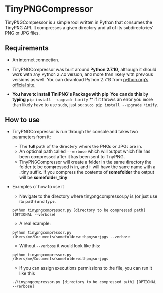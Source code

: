 # TinyPNGCompressor

TinyPNGCompressor is a simple tool written in Python that consumes the TinyPNG API. It compresses a given directory and all of its subdirectories' PNG or JPG files.

## Requirements

- An internet connection.

- TinyPNGCompressor was built around **Python 2.7.10**, although it should work with any Python 2.7.x version, and more than likely with previous versions as well. You can download Python 2.7.13 from [python.org's official site.](https://www.python.org/downloads/release/python-2713/)

- **You have to install TiniPNG's Package with pip. You can do this by typing** `pip install --upgrade tinify` ** if it throws an error you more than likely have to use `sudo`, just so: `sudo pip install --upgrade tinify`.

## How to use

- TinyPNGCompressor is run through the console and takes two parameters from it:
    - The **full** path of the directory where the PNGs or JPGs are in.
    - An optional path called `--verbose` which will output which file has been compressed after it has been sent to TinyPNG.
    - TinyPNGCompressor will create a folder in the same directory the folder to be compressed is in, and it will have the same name with a _tiny suffix. If you compress the contents of **somefolder** the output will be **somefolder_tiny**

- Examples of how to use it
    - Navigate to the directory where tinypngcompressor.py is (or just use its path) and type:
    
    `python tinypngcompressor.py [directory to be compressed path] [OPTIONAL --verbose]`
    - A real example: 
    
    `python tinypngcompressor.py /Users/me/Documents/somefolderwithpngsorjpgs --verbose`
    - Without `--verbose` it would look like this: 
    
    `python tinypngcompressor.py /Users/me/Documents/somefolderwithpngsorjpgs`
    - If you can assign executions permissions to the file, you can run it like this
    
    `./tinypngcompressor.py [directory to be compressed path] [OPTIONAL --verbose]`
